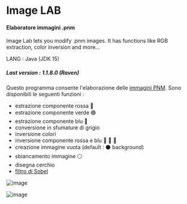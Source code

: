 # Image LAB
#### Elaboratore immagini .pnm
Image Lab lets you modify .pnm images. It has functions like RGB extraction, color inversion and more...

LANG : Java (JDK 15)

##### Last version : **1.1.8.0** (*Raven*)

Questo programma consente l'elaborazione delle [immagini PNM](https://people.math.sc.edu/Burkardt/data/pnm/pnm.html).
Sono disponibili le seguenti funzioni : 

- estrazione componente rossa 🔴
- estrazione componente verde 🟢
- estrazione componente blu 🔵
- conversione in sfumature di grigio
- inversione colori
- inversione componente rossa e blu 🔴 🔄 🔵
- creazione immagine vuota (default : ⚫ background)
- sbiancamento immagine ⚪
- disegna cerchio
- [filtro di Sobel](https://en.wikipedia.org/wiki/Sobel_operator)


![image](https://user-images.githubusercontent.com/59441403/113778598-e918bd80-972c-11eb-959a-61618612bcbd.png)


![image](https://user-images.githubusercontent.com/59441403/113778749-15343e80-972d-11eb-8e17-0a5120de8f50.png)

